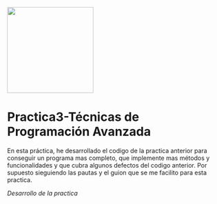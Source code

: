 <img src="https://github.com/Crisgf6/Practica1-TPA/blob/main/assets/eclipse.png" width="200" height="auto">

# Practica3-Técnicas de Programación Avanzada

En esta práctica, he desarrollado el codigo de la practica anterior para conseguir un programa mas completo, que implemente mas métodos y funcionalidades y que cubra algunos defectos del codigo anterior. Por supuesto sieguiendo las pautas y el guion que se me facilito para esta practica.
  
*Desarrollo de la practica*
